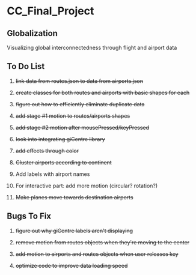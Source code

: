 # CC_Final_Project

## Globalization
Visualizing global interconnectedness through flight and airport data


## To Do List

1. ~~link data from routes.json to data from airports.json~~

2. ~~create classes for both routes and airports with basic shapes for each~~

3. ~~figure out how to efficiently eliminate duplicate data~~

4. ~~add stage #1 motion to routes/airports shapes~~

5. ~~add stage #2 motion after mousePressed/keyPressed~~

6. ~~look into integrating giCentre library~~

7. ~~add effects through color~~

8. ~~Cluster airports according to continent~~

9. Add labels with airport names

10. For interactive part: add more motion (circular? rotation?)

11. ~~Make planes move towards destination airports~~


## Bugs To Fix

1. ~~figure out why giCentre labels aren't displaying~~

2. ~~remove motion from routes objects when they're moving to the center~~

3. ~~add motion to airports and routes objects when user releases key~~

4. ~~optimize code to improve data loading speed~~


